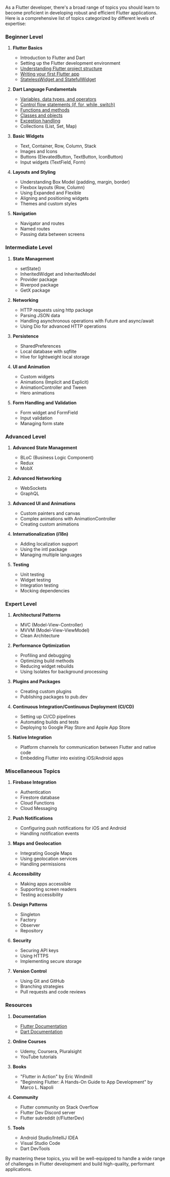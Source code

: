 As a Flutter developer, there's a broad range of topics you should learn to become proficient in developing robust and efficient Flutter applications. Here is a comprehensive list of topics categorized by different levels of expertise:

### Beginner Level

1. **Flutter Basics**
   - Introduction to Flutter and Dart
   - Setting up the Flutter development environment
   - <a href="https://github.com/prashantpag26/Structure-of-Flutter-Project" target="_blank">Understanding Flutter project structure</a>
   - <a href="https://github.com/prashantpag26/Writing-your-first-Flutter-app" target="_blank">Writing your first Flutter app</a>
   - <a href="https://github.com/prashantpag26/StatelessWidget-and-StatefulWidget" target="_blank">StatelessWidget and StatefulWidget</a>

2. **Dart Language Fundamentals**
   - <a href="https://github.com/prashantpag26/Dart-Variables-data-types-and-operators" target="_blank">Variables, data types, and operators</a>
   - <a href="https://github.com/prashantpag26/Control-flow-statements-if-for-while-switch" target="_blank">Control flow statements (if, for, while, switch)</a>
   - <a href="https://github.com/prashantpag26/Functions-and-methods" taget="_blank">Functions and methods</a>
   - <a href="https://github.com/prashantpag26/Dart-Classes-and-Objects" target="_blank">Classes and objects</a>
   - <a href="https://github.com/prashantpag26/Exception-handling" target="_blank">Exception handling</a>
   - Collections (List, Set, Map)

3. **Basic Widgets**
   - Text, Container, Row, Column, Stack
   - Images and Icons
   - Buttons (ElevatedButton, TextButton, IconButton)
   - Input widgets (TextField, Form)

4. **Layouts and Styling**
   - Understanding Box Model (padding, margin, border)
   - Flexbox layouts (Row, Column)
   - Using Expanded and Flexible
   - Aligning and positioning widgets
   - Themes and custom styles

5. **Navigation**
   - Navigator and routes
   - Named routes
   - Passing data between screens

### Intermediate Level

1. **State Management**
   - setState()
   - InheritedWidget and InheritedModel
   - Provider package
   - Riverpod package
   - GetX package

2. **Networking**
   - HTTP requests using http package
   - Parsing JSON data
   - Handling asynchronous operations with Future and async/await
   - Using Dio for advanced HTTP operations

3. **Persistence**
   - SharedPreferences
   - Local database with sqflite
   - Hive for lightweight local storage

4. **UI and Animation**
   - Custom widgets
   - Animations (Implicit and Explicit)
   - AnimationController and Tween
   - Hero animations

5. **Form Handling and Validation**
   - Form widget and FormField
   - Input validation
   - Managing form state

### Advanced Level

1. **Advanced State Management**
   - BLoC (Business Logic Component)
   - Redux
   - MobX

2. **Advanced Networking**
   - WebSockets
   - GraphQL

3. **Advanced UI and Animations**
   - Custom painters and canvas
   - Complex animations with AnimationController
   - Creating custom animations

4. **Internationalization (i18n)**
   - Adding localization support
   - Using the intl package
   - Managing multiple languages

5. **Testing**
   - Unit testing
   - Widget testing
   - Integration testing
   - Mocking dependencies

### Expert Level

1. **Architectural Patterns**
   - MVC (Model-View-Controller)
   - MVVM (Model-View-ViewModel)
   - Clean Architecture

2. **Performance Optimization**
   - Profiling and debugging
   - Optimizing build methods
   - Reducing widget rebuilds
   - Using Isolates for background processing

3. **Plugins and Packages**
   - Creating custom plugins
   - Publishing packages to pub.dev

4. **Continuous Integration/Continuous Deployment (CI/CD)**
   - Setting up CI/CD pipelines
   - Automating builds and tests
   - Deploying to Google Play Store and Apple App Store

5. **Native Integration**
   - Platform channels for communication between Flutter and native code
   - Embedding Flutter into existing iOS/Android apps

### Miscellaneous Topics

1. **Firebase Integration**
   - Authentication
   - Firestore database
   - Cloud Functions
   - Cloud Messaging

2. **Push Notifications**
   - Configuring push notifications for iOS and Android
   - Handling notification events

3. **Maps and Geolocation**
   - Integrating Google Maps
   - Using geolocation services
   - Handling permissions

4. **Accessibility**
   - Making apps accessible
   - Supporting screen readers
   - Testing accessibility

5. **Design Patterns**
   - Singleton
   - Factory
   - Observer
   - Repository

6. **Security**
   - Securing API keys
   - Using HTTPS
   - Implementing secure storage

7. **Version Control**
   - Using Git and GitHub
   - Branching strategies
   - Pull requests and code reviews

### Resources

1. **Documentation**
   - [Flutter Documentation](https://flutter.dev/docs)
   - [Dart Documentation](https://dart.dev/guides)

2. **Online Courses**
   - Udemy, Coursera, Pluralsight
   - YouTube tutorials

3. **Books**
   - "Flutter in Action" by Eric Windmill
   - "Beginning Flutter: A Hands-On Guide to App Development" by Marco L. Napoli

4. **Community**
   - Flutter community on Stack Overflow
   - Flutter Dev Discord server
   - Flutter subreddit (r/FlutterDev)

5. **Tools**
   - Android Studio/IntelliJ IDEA
   - Visual Studio Code
   - Dart DevTools

By mastering these topics, you will be well-equipped to handle a wide range of challenges in Flutter development and build high-quality, performant applications.

